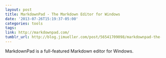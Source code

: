```yaml
---
layout: post
title: MarkdownPad - The Markdown Editor for Windows
date: '2013-07-26T15:19:37-05:00'
categories: tools
tags:
link: http://markdownpad.com/
tumblr_url: http://blog.jimueller.com/post/56541709098/markdownpad-the-markdown-editor-for-windows
---
```


MarkdownPad is a full-featured Markdown editor for Windows.
